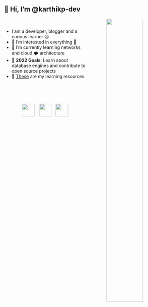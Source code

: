 

## 👋 Hi, I’m @karthikp-dev

<p align="center" dir="auto">
<img align="right" width=48% src="https://user-images.githubusercontent.com/98032346/152645388-8ad6c016-1736-426f-a370-7adf557c3522.svg" />
</p>

<br />

<ul>
<li>I am a developer, blogger and a curious learner 😃</li>
<li>👀 I’m interested in everything 🤣</li>
<li>🌱 I’m currently learning networks and cloud 🌩️ architecture</li>
<li>🎯 <b>2022 Goals</b>: Learn about database engines and contribute to open source projects</li>
<li>📖 <a href="https://www.notion.so/techkrtk/My-Dev-Blogs-Channels-cf6a36fca0354c95b67eb0c35e0d3eea" rel="nofollow" style="none">These</a> are my learning resources. </li>

</ul>
<br />
<br /><br />
<p align="center" dir="auto">
<a href="https://blog.karthiksai.in" rel="nofollow"><img align="center" src="https://upload.wikimedia.org/wikipedia/commons/thumb/a/a0/Firefox_logo%2C_2019.svg/115px-Firefox_logo%2C_2019.svg.png" height="40" style="max-width: 100%;"></a> &nbsp;&nbsp;
<a href="https://twitter.com/techkrtk" rel="nofollow"><img align="center" src="https://raw.githubusercontent.com/peterthehan/peterthehan/master/assets/twitter.svg" height="40" style="max-width: 100%;"></a>&nbsp;&nbsp;
<a href="https://www.linkedin.com/in/ksrkrishna/" rel="nofollow"><img align="center" src="https://raw.githubusercontent.com/peterthehan/peterthehan/master/assets/linkedin.svg" height="40" style="max-width: 100%;"></a>
</p>



<br />







